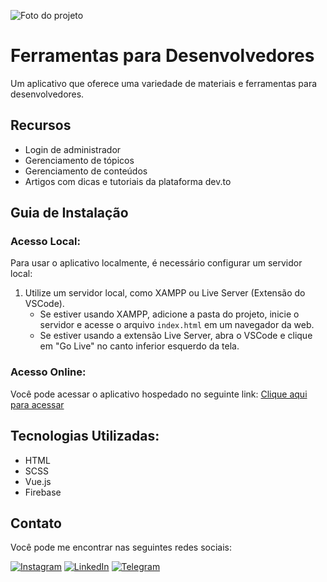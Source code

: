 ![Foto do projeto](https://github.com/lezzin/ferramentas-dev/assets/103830032/9f9f5eca-b088-4e27-8475-59d8cbefc8ec)

# Ferramentas para Desenvolvedores

Um aplicativo que oferece uma variedade de materiais e ferramentas para desenvolvedores.

## Recursos

- Login de administrador
- Gerenciamento de tópicos
- Gerenciamento de conteúdos
- Artigos com dicas e tutoriais da plataforma dev.to

## Guia de Instalação

### Acesso Local:

Para usar o aplicativo localmente, é necessário configurar um servidor local:

1. Utilize um servidor local, como XAMPP ou Live Server (Extensão do VSCode).
   - Se estiver usando XAMPP, adicione a pasta do projeto, inicie o servidor e acesse o arquivo `index.html` em um navegador da web.
   - Se estiver usando a extensão Live Server, abra o VSCode e clique em "Go Live" no canto inferior esquerdo da tela.

### Acesso Online:

Você pode acessar o aplicativo hospedado no seguinte link: [Clique aqui para acessar](https://ferramentas-dev.vercel.app/)

## Tecnologias Utilizadas:

* HTML
* SCSS
* Vue.js
* Firebase

## Contato

Você pode me encontrar nas seguintes redes sociais:

[![Instagram](https://img.shields.io/badge/Instagram-E4405F?style=for-the-badge&logo=instagram&logoColor=white)](https://www.instagram.com/leandroadrian_/)
[![LinkedIn](https://img.shields.io/badge/LinkedIn-0077B5?style=for-the-badge&logo=linkedin&logoColor=white)](https://www.linkedin.com/in/leandro-adrian)
[![Telegram](https://img.shields.io/badge/Telegram-2CA5E0?style=for-the-badge&logo=telegram&logoColor=white)](https://t.me/LeandroAdrian)
